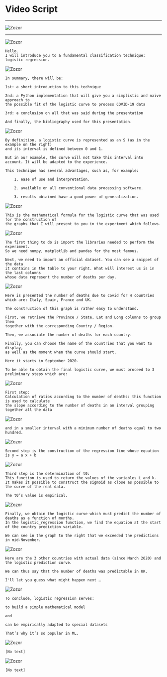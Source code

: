 # Video Script

_________

![Zozor](https://zupimages.net/up/21/04/1zue.jpg)

__________



![Zozor](https://zupimages.net/up/21/04/v5fp.jpg)

````
Hello.
I will introduce you to a fundamental classification technique: logistic regression.
````


![Zozor](https://zupimages.net/up/21/04/j7hu.jpg)

````
In summary, there will be:

1st: a short introduction to this technique

2nd: a Python implementation that will give you a simplistic and naïve approach to 
the possible fit of the logistic curve to process COVID-19 data

3rd: a conclusion on all that was said during the presentation

And finally, the bibliography used for this presentation.
````

![Zozor](https://zupimages.net/up/21/04/sv1u.jpg)

````
By definition, a logistic curve is represented as an S (as in the example on the right) 
and its interval is defined between 0 and 1.

But in our example, the curve will not take this interval into account. It will be adapted to the experience.

This technique has several advantages, such as, for example:

    1. ease of use and interpretation.

    2. available on all conventional data processing software.

    3. results obtained have a good power of generalization.
````

![Zozor](https://zupimages.net/up/21/04/jqyq.jpg)

````
This is the mathematical formula for the logistic curve that was used for the construction of 
the graphs that I will present to you in the experiment which follows.
````

![Zozor](https://zupimages.net/up/21/04/nmmf.jpg)

````
The first thing to do is import the libraries needed to perform the experiment. 
So we need numpy, matplotlib and pandas for the most famous.

Next, we need to import an official dataset. You can see a snippet of the data 
it contains in the table to your right. What will interest us is in the last columns 
whose data represent the number of deaths per day.
````

![Zozor](https://zupimages.net/up/21/04/lwww.jpg)

````
Here is presented the number of deaths due to covid for 4 countries which are: Italy, Spain, France and UK.

The construction of this graph is rather easy to understand.

First, we retrieve the Province / State, Lat and Long columns to group them 
together with the corresponding Country / Region. 

Then, we associate the number of deaths for each country. 

Finally, you can choose the name of the countries that you want to display, 
as well as the moment when the curve should start.

Here it starts in September 2020.

To be able to obtain the final logistic curve, we must proceed to 3 preliminary steps which are:
````

![Zozor](https://zupimages.net/up/21/04/naej.jpg)

````
First step:
Calculation of ratios according to the number of deaths: this function is used to calculate 
the slope according to the number of deaths in an interval grouping together all the data
````

![Zozor](https://zupimages.net/up/21/04/uf9l.jpg)

````
and in a smaller interval with a minimum number of deaths equal to two hundred.
````

![Zozor](https://zupimages.net/up/21/04/w9re.jpg)

````
Second step is the construction of the regression line whose equation is y = a x + b
````

![Zozor](https://zupimages.net/up/21/04/ryky.jpg)

````
Third step is the determination of t0:
This function is used to return the values of the variables L and k.
It makes it possible to construct the sigmoid as close as possible to the curve of the real data.

The t0’s value is empirical.
````

![Zozor](https://zupimages.net/up/21/04/6rrk.jpg)

````
Finally, we obtain the logistic curve which must predict the number of deaths as a function of months.
In the logistic_regression function, we find the equation at the start of the country prediction variable.

We can see in the graph to the right that we exceeded the predictions in mid-November.
````

![Zozor](https://zupimages.net/up/21/04/gkmg.jpg)

````
Here are the 3 other countries with actual data (since March 2020) and the logistic prediction curve.

We can thus say that the number of deaths was predictable in UK.

I'll let you guess what might happen next …
````

![Zozor](https://zupimages.net/up/21/04/vmfv.jpg)

````
To conclude, logistic regression serves:

to build a simple mathematical model

and

can be empirically adapted to special datasets

That’s why it’s so popular in ML.
````

![Zozor](https://zupimages.net/up/21/04/9ah6.jpg)

````
[No text]
````

![Zozor](https://zupimages.net/up/21/04/fxwl.jpg)

````
[No text]
````

